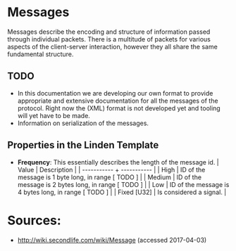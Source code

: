 # Messages
Messages describe the encoding and structure of information passed through individual packets. There is a multitude of packets for various aspects of the client-server interaction, however they all share the same fundamental structure.

## TODO
* In this documentation we are developing our own format to provide appropriate and extensive documentation for all the messages of the protocol. Right now the (XML) format is not developed yet and tooling will yet have to be made.
* Information on serialization of the messages.

## Properties in the Linden Template
* **Frequency**: This essentially describes the length of the message id.
  | Value       | Description |
  | ----------- + ----------- |
  | High        | ID of the message is 1 byte long, in range [ TODO ]  |
  | Medium      | ID of the message is 2 bytes long, in range [ TODO ] |
  | Low         | ID of the message is 4 bytes long, in range [ TODO ] |
  | Fixed [U32] | Is considered a signal. |


# Sources:
* http://wiki.secondlife.com/wiki/Message (accessed 2017-04-03)
